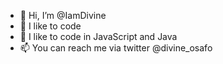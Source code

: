 - 👋 Hi, I’m @IamDivine
- 👀 I like to code
- 🌱 I like to code in JavaScript and Java
- 📫 You can reach me via twitter @divine_osafo

